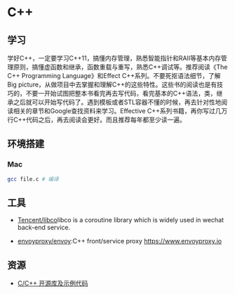 # C++

## 学习

学好C++，一定要学习C++11，搞懂内存管理，熟悉智能指针和RAII等基本内存管理原则，搞懂虚函数和继承，函数重载与重写，熟悉C++调试等。推荐阅读《The C++ Programming Language》和Effect C++系列。不要死抠语法细节，了解Big picture，从做项目中去掌握和理解C++的这些特性。这些书的阅读也是有技巧的，不要一开始试图把整本书看完再去写代码，看完基本的C++语法，类，继承之后就可以开始写代码了。遇到模板或者STL容器不懂的时候，再去针对性地阅读相关的章节和Google查找资料来学习。Effective C++系列书籍，再你写过几万行C++代码之后，再去阅读会更好。而且推荐每年都至少读一遍。

## 环境搭建

### Mac

```sh
gcc file.c # 编译
```

## 工具

- [Tencent/libco](https://github.com/Tencent/libco)libco is a coroutine library which is widely used in wechat back-end service.
* [envoyproxy/envoy](https://github.com/envoyproxy/envoy):C++ front/service proxy https://www.envoyproxy.io


## 资源

* [C/C++ 开源库及示例代码](https://github.com/programthink/opensource/blob/master/libs/cpp.wiki)
